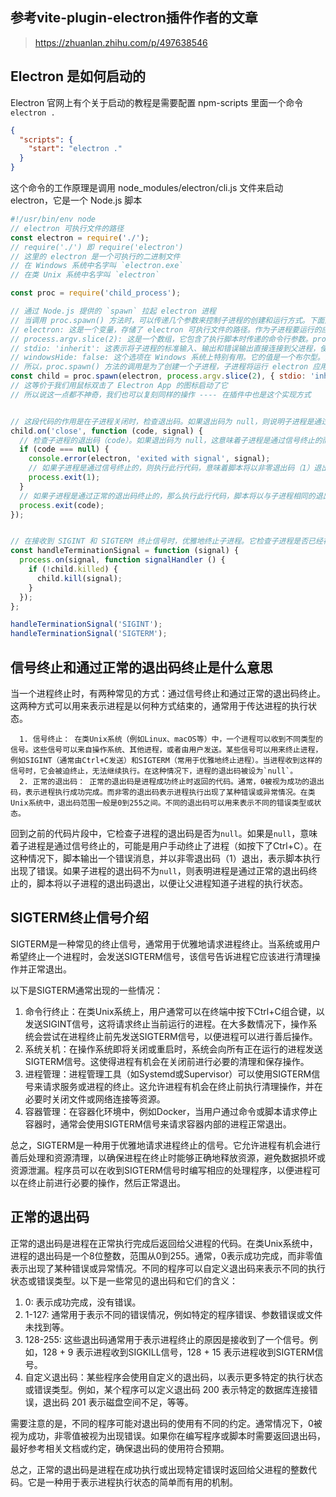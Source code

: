 ## 参考vite-plugin-electron插件作者的文章

> https://zhuanlan.zhihu.com/p/497638546

## Electron 是如何启动的

Electron 官网上有个关于启动的教程是需要配置 npm-scripts 里面一个命令`electron .`

```json
{
  "scripts": {
    "start": "electron ."
  }
}
```

这个命令的工作原理是调用 node_modules/electron/cli.js 文件来启动electron，它是一个 Node.js 脚本

```js
#!/usr/bin/env node
// electron 可执行文件的路径
const electron = require('./');
// require('./') 即 require('electron')
// 这里的 electron 是一个可执行的二进制文件
// 在 Windows 系统中名字叫 `electron.exe`
// 在类 Unix 系统中名字叫 `electron`

const proc = require('child_process');

// 通过 Node.js 提供的 `spawn` 拉起 electron 进程
// 当调用 proc.spawn() 方法时，可以传递几个参数来控制子进程的创建和运行方式。下面是对这些参数的详细解释：
// electron: 这是一个变量，存储了 electron 可执行文件的路径。作为子进程要运行的应用程序。
// process.argv.slice(2): 这是一个数组，它包含了执行脚本时传递的命令行参数。process.argv 是一个包含命令行参数的数组，其中第一个元素是 Node.js 可执行文件的路径，第二个元素是脚本文件的路径，其余的元素是传递给脚本的命令行参数。slice(2) 是为了去除前两个元素（Node.js 和脚本文件的路径），只保留脚本的命令行参数。
// stdio: 'inherit': 这表示将子进程的标准输入、输出和错误输出直接连接到父进程，使得子进程的输出可以在父进程的控制台显示。也就是说，父进程和子进程共享相同的输入输出流，这样子进程的输出将直接打印到父进程的控制台上，使得它们的输出可以同时显示在一起。
// windowsHide: false: 这个选项在 Windows 系统上特别有用。它的值是一个布尔型。当设置为 false 时，子进程在 Windows 上创建时不会隐藏窗口，即子进程会在界面上显示出来。如果设置为 true，子进程会在后台运行，没有窗口显示。
// 所以，proc.spawn() 方法的调用是为了创建一个子进程，子进程将运行 electron 应用程序，并且传递给 electron 的命令行参数来自父进程执行此脚本时传递的命令行参数。同时，子进程的标准输入输出和错误输出与父进程共享，并且在 Windows 上不会隐藏子进程的窗口。这样做可以使得 electron 应用程序的输出显示在父进程（即此脚本）的控制台上，方便调试和查看输出信息。
const child = proc.spawn(electron, process.argv.slice(2), { stdio: 'inherit', windowsHide: false });
// 这等价于我们用鼠标双击了 Electron App 的图标启动了它
// 所以说这一点都不神奇，我们也可以复刻同样的操作 ---- 在插件中也是这个实现方式


// 这段代码的作用是在子进程关闭时，检查退出码。如果退出码为 null，则说明子进程是通过信号终止的，会输出一个错误信息并使得脚本以非零退出码退出。如果退出码是正常的，脚本会以子进程的退出码退出，以便让父进程了解子进程的执行结果
child.on('close', function (code, signal) {
  // 检查子进程的退出码（code）。如果退出码为 null，这意味着子进程是通过信号终止的而不是通过正常的退出码。例如手动使用 Ctrl+C 终止子进程。
  if (code === null) {
    console.error(electron, 'exited with signal', signal);
    // 如果子进程是通过信号终止的，则执行此行代码，意味着脚本将以非零退出码（1）退出。这表示脚本的执行出现了错误或异常情况
    process.exit(1);
  }
  // 如果子进程是通过正常的退出码终止的，那么执行此行代码，脚本将以与子进程相同的退出码退出。这样可以让父进程知道子进程的执行状态，通常约定 0 表示成功，非零表示出现错误
  process.exit(code);
});


// 在接收到 SIGINT 和 SIGTERM 终止信号时，优雅地终止子进程。它检查子进程是否已经被终止，如果子进程还在运行，会向子进程发送相应的终止信号，以便子进程有机会做一些清理工作，然后正常退出。这样做可以避免子进程的突然终止，有助于保持应用程序的稳定性和数据完整性。
const handleTerminationSignal = function (signal) {
  process.on(signal, function signalHandler () {
    if (!child.killed) {
      child.kill(signal);
    }
  });
};

handleTerminationSignal('SIGINT');
handleTerminationSignal('SIGTERM');
```

## 信号终止和通过正常的退出码终止是什么意思

   当一个进程终止时，有两种常见的方式：通过信号终止和通过正常的退出码终止。这两种方式可以用来表示进程是以何种方式结束的，通常用于传达进程的执行状态。

      1. 信号终止： 在类Unix系统（例如Linux、macOS等）中，一个进程可以收到不同类型的信号。这些信号可以来自操作系统、其他进程，或者由用户发送。某些信号可以用来终止进程，例如SIGINT（通常由Ctrl+C发送）和SIGTERM（常用于优雅地终止进程）。当进程收到这样的信号时，它会被迫终止，无法继续执行。在这种情况下，进程的退出码被设为`null`。
      2. 正常的退出码： 正常的退出码是进程成功终止时返回的代码。通常，0被视为成功的退出码，表示进程执行成功完成。而非零的退出码表示进程执行出现了某种错误或异常情况。在类Unix系统中，退出码范围一般是0到255之间。不同的退出码可以用来表示不同的错误类型或状态。

   回到之前的代码片段中，它检查子进程的退出码是否为`null`。如果是`null`，意味着子进程是通过信号终止的，可能是用户手动终止了进程（如按下了Ctrl+C）。在这种情况下，脚本输出一个错误消息，并以非零退出码（1）退出，表示脚本执行出现了错误。如果子进程的退出码不为`null`，则表明进程是通过正常的退出码终止的，脚本将以子进程的退出码退出，以便让父进程知道子进程的执行状态。

## SIGTERM终止信号介绍

SIGTERM是一种常见的终止信号，通常用于优雅地请求进程终止。当系统或用户希望终止一个进程时，会发送SIGTERM信号，该信号告诉进程它应该进行清理操作并正常退出。

以下是SIGTERM通常出现的一些情况：

1. 命令行终止：在类Unix系统上，用户通常可以在终端中按下Ctrl+C组合键，以发送SIGINT信号，这将请求终止当前运行的进程。在大多数情况下，操作系统会尝试在进程终止前先发送SIGTERM信号，以便进程可以进行善后操作。
2. 系统关机：在操作系统即将关闭或重启时，系统会向所有正在运行的进程发送SIGTERM信号。这使得进程有机会在关闭前进行必要的清理和保存操作。
3. 进程管理：进程管理工具（如Systemd或Supervisor）可以使用SIGTERM信号来请求服务或进程的终止。这允许进程有机会在终止前执行清理操作，并在必要时关闭文件或网络连接等资源。
4. 容器管理：在容器化环境中，例如Docker，当用户通过命令或脚本请求停止容器时，通常会使用SIGTERM信号来请求容器内部的进程正常退出。

总之，SIGTERM是一种用于优雅地请求进程终止的信号。它允许进程有机会进行善后处理和资源清理，以确保进程在终止时能够正确地释放资源，避免数据损坏或资源泄漏。程序员可以在收到SIGTERM信号时编写相应的处理程序，以便进程可以在终止前进行必要的操作，然后正常退出。

## 正常的退出码

正常的退出码是进程在正常执行完成后返回给父进程的代码。在类Unix系统中，进程的退出码是一个8位整数，范围从0到255。通常，0表示成功完成，而非零值表示出现了某种错误或异常情况。不同的程序可以自定义退出码来表示不同的执行状态或错误类型。以下是一些常见的退出码和它们的含义：

1. 0: 表示成功完成，没有错误。
2. 1-127: 通常用于表示不同的错误情况，例如特定的程序错误、参数错误或文件未找到等。
3. 128-255: 这些退出码通常用于表示进程终止的原因是接收到了一个信号。例如，128 + 9 表示进程收到SIGKILL信号，128 + 15 表示进程收到SIGTERM信号。
4. 自定义退出码：某些程序会使用自定义的退出码，以表示更多特定的执行状态或错误类型。例如，某个程序可以定义退出码 200 表示特定的数据库连接错误，退出码 201 表示磁盘空间不足，等等。

需要注意的是，不同的程序可能对退出码的使用有不同的约定。通常情况下，0被视为成功，非零值被视为出现错误。如果你在编写程序或脚本时需要返回退出码，最好参考相关文档或约定，确保退出码的使用符合预期。

总之，正常的退出码是进程在成功执行或出现特定错误时返回给父进程的整数代码。它是一种用于表示进程执行状态的简单而有用的机制。

